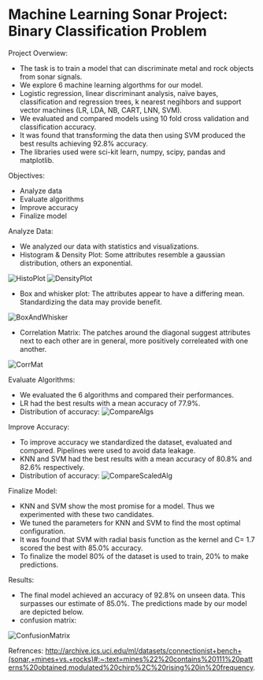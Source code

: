 # Machine Learning Sonar Project: Binary Classification Problem

Project Overwiew:
-	The task is to train a model that can discriminate metal and rock objects from sonar signals.
-	We explore 6 machine learning algorthms for our model. 
-	Logistic regression, linear discriminant analysis, naïve bayes, classification and regression trees, k nearest negihbors and support vector machines (LR, LDA, NB, CART, LNN, SVM).
-	We evaluated and compared models using 10 fold cross validation and classification accuracy. 
-	It was found that transforming the data then using SVM produced the best results achieving 92.8% accuracy.
-	The libraries used were sci-kit learn, numpy, scipy, pandas and matplotlib.

Objectives:
-	Analyze data
-	Evaluate algorithms
-	Improve accuracy 
-	Finalize model

Analyze Data:
- We analyzed our data with statistics and visualizations.
-	Histogram & Density Plot: Some attributes resemble a gaussian distribution, others an exponential.


![HistoPlot](https://user-images.githubusercontent.com/108841153/218567137-4c72208d-b6c9-47a7-8c22-33221e215e09.png)
![DensityPlot](https://user-images.githubusercontent.com/108841153/218567430-22b0e496-6559-4c1e-8cba-f9f46ec8aecb.png)


-	Box and whisker plot: The attributes appear to have a differing mean. Standardizing the data may provide benefit.


![BoxAndWhisker](https://user-images.githubusercontent.com/108841153/218568211-c0b62501-6314-412a-95f9-2b0969fc664e.png)


-	Correlation Matrix: The patches around the diagonal suggest attributes next to each other are in general, more positively correleated with one another.


![CorrMat](https://user-images.githubusercontent.com/108841153/218568311-4379d90d-2ef6-424c-8d64-dc1032f68425.png)

Evaluate Algorithms:
- We evaluated the 6 algorithms and compared their performances.
-	LR had the best results with a mean accuracy of 77.9%. 
- Distribution of accuracy: 
![CompareAlgs](https://user-images.githubusercontent.com/108841153/218569040-5e37bd14-1cf8-4bcf-ac20-6ece7a30e2cc.png)

Improve Accuracy:
- To improve accuracy we standardized the dataset, evaluated and compared. Pipelines were used to avoid data leakage.
-	KNN and SVM had the best results with a mean accuracy of 80.8% and 82.6%  respectively.
- Distribution of accuracy:
![CompareScaledAlg](https://user-images.githubusercontent.com/108841153/218569653-8ca2eb03-1129-48fe-b5a9-865f0d4010fa.png)

Finalize Model:
- KNN and SVM show the most promise for a model. Thus we experimented with these two candidates.
- We tuned the parameters for KNN and SVM to find the most optimal configuration.
-	It was found that SVM with radial basis function as the kernel and C= 1.7 scored the best with 85.0% accuracy.
- To finalize the model 80% of the dataset is used to train, 20% to make predictions.

Results:
- The final model achieved an accuracy of 92.8% on unseen data. This surpasses our estimate of 85.0%. The predictions made by our model are depicted below.
-	confusion matrix:

![ConfusionMatrix](https://user-images.githubusercontent.com/108841153/218570407-92f52dfa-61ff-4b3d-9ba1-4b18a5aba5be.png)


Refrences:
http://archive.ics.uci.edu/ml/datasets/connectionist+bench+(sonar,+mines+vs.+rocks)#:~:text=mines%22%20contains%20111%20patterns%20obtained,modulated%20chirp%2C%20rising%20in%20frequency.

